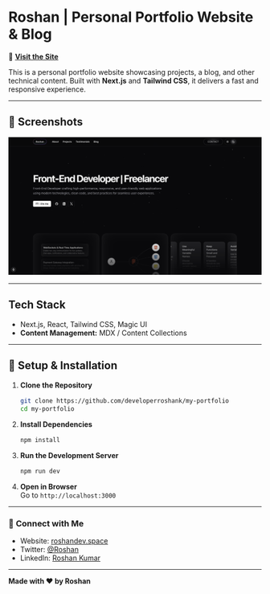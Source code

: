 
# Roshan | Personal Portfolio Website & Blog

🚀 **[Visit the Site](https://www.roshandev.space/)**  

This is a personal portfolio website showcasing projects, a blog, and other technical content. Built with **Next.js** and **Tailwind CSS**, it delivers a fast and responsive experience.

---

## 📸 **Screenshots**
![Screenshot](/preview.png)

---

## **Tech Stack**

- Next.js, React, Tailwind CSS, Magic UI
- **Content Management:** MDX / Content Collections
<!-- - **Deployment:** Vercel -->

---

## 🔧 **Setup & Installation**
1. **Clone the Repository**  
   ```sh
   git clone https://github.com/developerroshank/my-portfolio
   cd my-portfolio
   ```
2. **Install Dependencies**  
   ```sh
   npm install
   ```
3. **Run the Development Server**  
   ```sh
   npm run dev
   ```
4. **Open in Browser**  
   Go to `http://localhost:3000`

---

### 🔗 **Connect with Me**
- Website: [roshandev.space](https://www.roshandev.space/)  
- Twitter: [@Roshan](https://X.com/dev_roshan_)  
- LinkedIn: [Roshan Kumar](https://www.linkedin.com/in/developerroshan)  

---

**Made with ❤️ by Roshan**  
